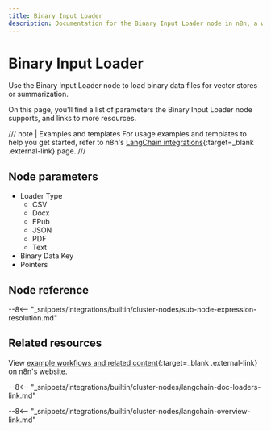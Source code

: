 ```yaml
---
title: Binary Input Loader
description: Documentation for the Binary Input Loader node in n8n, a workflow automation platform. Includes details of operations and configuration, and links to examples and credentials information.
---
```


# Binary Input Loader

Use the Binary Input Loader node to load binary data files for vector stores or summarization.

On this page, you'll find a list of parameters the Binary Input Loader node supports, and links to more resources.

/// note | Examples and templates
For usage examples and templates to help you get started, refer to n8n's [LangChain integrations](https://n8n.io/integrations/binary-input-loader/){:target=_blank .external-link} page.
///	
## Node parameters

* Loader Type
	* CSV
	* Docx
	* EPub
	* JSON
	* PDF
	* Text
* Binary Data Key
* Pointers

## Node reference

--8<-- "_snippets/integrations/builtin/cluster-nodes/sub-node-expression-resolution.md"

## Related resources

View [example workflows and related content](https://n8n.io/integrations/binary-input-loader/){:target=_blank .external-link} on n8n's website.

--8<-- "_snippets/integrations/builtin/cluster-nodes/langchain-doc-loaders-link.md"

--8<-- "_snippets/integrations/builtin/cluster-nodes/langchain-overview-link.md"

